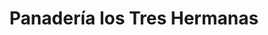 ---
title: "Panadería los Tres Hermanas"
url: /puerto-montt/panaderia-los-tres-hermanas/
shop: Bäckerei
---
